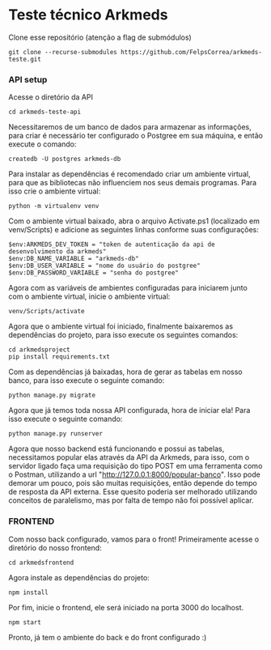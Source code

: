 # Teste técnico Arkmeds

Clone esse repositório (atenção a flag de submódulos)

    git clone --recurse-submodules https://github.com/FelpsCorrea/arkmeds-teste.git
    
### API setup

Acesse o diretório da API

    cd arkmeds-teste-api

Necessitaremos de um banco de dados para armazenar as informações, para criar é necessário ter configurado o Postgree em sua máquina, e então execute o comando:

    createdb -U postgres arkmeds-db

Para instalar as dependências é recomendado criar um ambiente virtual, para que as bibliotecas não influenciem nos seus demais programas. Para isso crie o ambiente virtual:

    python -m virtualenv venv

Com o ambiente virtual baixado, abra o arquivo Activate.ps1 (localizado em venv/Scripts) e adicione as seguintes linhas conforme suas configurações:

    $env:ARKMEDS_DEV_TOKEN = "token de autenticação da api de desenvolvimento da arkmeds"
    $env:DB_NAME_VARIABLE = "arkmeds-db"
    $env:DB_USER_VARIABLE = "nome do usuário do postgree"
    $env:DB_PASSWORD_VARIABLE = "senha do postgree"
    
Agora com as variáveis de ambientes configuradas para iniciarem junto com o ambiente virtual, inicie o ambiente virtual:

    venv/Scripts/activate
    
Agora que o ambiente virtual foi iniciado, finalmente baixaremos as dependências do projeto, para isso execute os seguintes comandos:

    cd arkmedsproject
    pip install requirements.txt
    
Com as dependências já baixadas, hora de gerar as tabelas em nosso banco, para isso execute o seguinte comando:

    python manage.py migrate
    
Agora que já temos toda nossa API configurada, hora de iniciar ela! Para isso execute o seguinte comando:

    python manage.py runserver
    
Agora que nosso backend está funcionando e possui as tabelas, necessitamos popular elas através da API da Arkmeds, para isso, com o servidor ligado faça uma requisição do tipo POST em uma ferramenta como o Postman, utilizando a url "http://127.0.0.1:8000/popular-banco". Isso pode demorar um pouco, pois são muitas requisições, então depende do tempo de resposta da API externa. Esse quesito poderia ser melhorado utilizando conceitos de paralelismo, mas por falta de tempo não foi possível aplicar.
    
### FRONTEND

Com nosso back configurado, vamos para o front! Primeiramente acesse o diretório do nosso frontend:

    cd arkmedsfrontend
    
Agora instale as dependências do projeto:

    npm install
    
Por fim, inicie o frontend, ele será iniciado na porta 3000 do localhost.

    npm start
    
Pronto, já tem o ambiente do back e do front configurado :)
